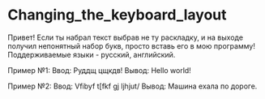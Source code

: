 # Changing_the_keyboard_layout
Привет! Если ты набрал текст выбрав не ту раскладку, и на выходе получил непонятный набор букв, просто вставь его в мою программу!
Поддерживаемые языки - русский, английский.

Пример №1:
Ввод: Руддщ цщкдв!
Вывод: Hello world!

Пример №2:
Ввод: Vfibyf t[fkf gj ljhjut/
Вывод: Машина ехала по дороге.

